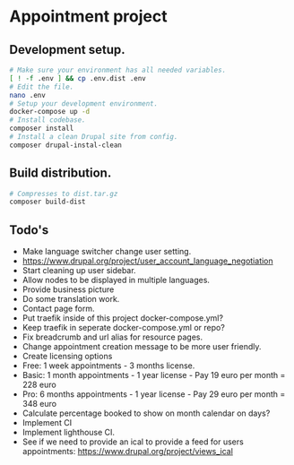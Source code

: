 # Appointment project

## Development setup.

```bash
# Make sure your environment has all needed variables.
[ ! -f .env ] && cp .env.dist .env
# Edit the file.
nano .env
# Setup your development environment.
docker-compose up -d
# Install codebase.
composer install
# Install a clean Drupal site from config.
composer drupal-instal-clean
```

## Build distribution.
```bash
# Compresses to dist.tar.gz
composer build-dist
```

## Todo's

* Make language switcher change user setting.
 * https://www.drupal.org/project/user_account_language_negotiation
* Start cleaning up user sidebar.
* Allow nodes to be displayed in multiple languages.
* Provide business picture
* Do some translation work.
* Contact page form.
* Put traefik inside of this project docker-compose.yml?
* Keep traefik in seperate docker-compose.yml or repo?
* Fix breadcrumb and url alias for resource pages.
* Change appointment creation message to be more user friendly.
* Create licensing options
 * Free: 1 week appointments - 3 months license.
 * Basic: 1 month appointments - 1 year license - Pay 19 euro per month = 228 euro
 * Pro: 6 months appointments - 1 year license - Pay 29 euro per month = 348 euro
* Calculate percentage booked to show on month calendar on days?
* Implement CI
* Implement lighthouse CI.
* See if we need to provide an ical to provide a feed for users appointments:
https://www.drupal.org/project/views_ical
